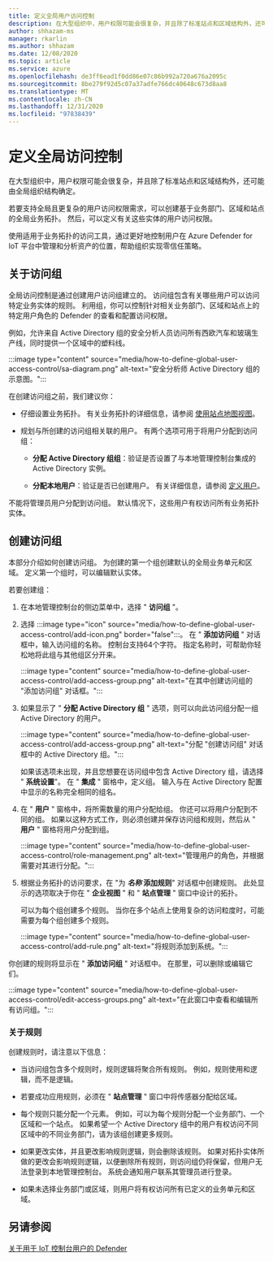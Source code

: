```yaml
---
title: 定义全局用户访问控制
description: 在大型组织中，用户权限可能会很复杂，并且除了标准站点和区域结构外，还可能由全局组织结构确定。
author: shhazam-ms
manager: rkarlin
ms.author: shhazam
ms.date: 12/08/2020
ms.topic: article
ms.service: azure
ms.openlocfilehash: de3ff6ead1f0dd86e07c86b992a720a676a2095c
ms.sourcegitcommit: 8be279f92d5c07a37adfe766dc40648c673d8aa8
ms.translationtype: MT
ms.contentlocale: zh-CN
ms.lasthandoff: 12/31/2020
ms.locfileid: "97838439"
---
```

# <a name="define-global-access-control"></a>定义全局访问控制

在大型组织中，用户权限可能会很复杂，并且除了标准站点和区域结构外，还可能由全局组织结构确定。

若要支持全局且更复杂的用户访问权限需求，可以创建基于业务部门、区域和站点的全局业务拓扑。 然后，可以定义有关这些实体的用户访问权限。

使用适用于业务拓扑的访问工具，通过更好地控制用户在 Azure Defender for IoT 平台中管理和分析资产的位置，帮助组织实现零信任策略。

## <a name="about-access-groups"></a>关于访问组

全局访问控制是通过创建用户访问组建立的。 访问组包含有关哪些用户可以访问特定业务实体的规则。 利用组，你可以控制针对相关业务部门、区域和站点上的特定用户角色的 Defender 的查看和配置访问权限。

例如，允许来自 Active Directory 组的安全分析人员访问所有西欧汽车和玻璃生产线，同时提供一个区域中的塑料线。

:::image type="content" source="media/how-to-define-global-user-access-control/sa-diagram.png" alt-text="安全分析师 Active Directory 组的示意图。":::

在创建访问组之前，我们建议你：

- 仔细设置业务拓扑。 有关业务拓扑的详细信息，请参阅 [使用站点地图视图](how-to-gain-insight-into-global-regional-and-local-threats.md#work-with-site-map-views)。

- 规划与所创建的访问组相关联的用户。 有两个选项可用于将用户分配到访问组：

  - **分配 Active Directory 组组**：验证是否设置了与本地管理控制台集成的 Active Directory 实例。
  
  - **分配本地用户**：验证是否已创建用户。 有关详细信息，请参阅 [定义用户](how-to-create-and-manage-users.md#define-users)。

不能将管理员用户分配到访问组。 默认情况下，这些用户有权访问所有业务拓扑实体。

## <a name="create-access-groups"></a>创建访问组

本部分介绍如何创建访问组。 为创建的第一个组创建默认的全局业务单元和区域。 定义第一个组时，可以编辑默认实体。

若要创建组：

1. 在本地管理控制台的侧边菜单中，选择 " **访问组** "。

2. 选择 :::image type="icon" source="media/how-to-define-global-user-access-control/add-icon.png" border="false":::。 在 " **添加访问组** " 对话框中，输入访问组的名称。 控制台支持64个字符。 指定名称时，可帮助你轻松地将此组与其他组区分开来。

   :::image type="content" source="media/how-to-define-global-user-access-control/add-access-group.png" alt-text="在其中创建访问组的 &quot;添加访问组&quot; 对话框。":::

3. 如果显示了 " **分配 Active Directory 组** " 选项，则可以向此访问组分配一组 Active Directory 的用户。

   :::image type="content" source="media/how-to-define-global-user-access-control/add-access-group.png" alt-text="分配 &quot;创建访问组&quot; 对话框中的 Active Directory 组。":::

   如果该选项未出现，并且您想要在访问组中包含 Active Directory 组，请选择 " **系统设置**"。 在 " **集成** " 窗格中，定义组。 输入与在 Active Directory 配置中显示的名称完全相同的组名。

5. 在 " **用户** " 窗格中，将所需数量的用户分配给组。 你还可以将用户分配到不同的组。 如果以这种方式工作，则必须创建并保存访问组和规则，然后从 " **用户** " 窗格将用户分配到组。

   :::image type="content" source="media/how-to-define-global-user-access-control/role-management.png" alt-text="管理用户的角色，并根据需要对其进行分配。":::

6. 根据业务拓扑的访问要求，在 "为 ***名称* 添加规则**" 对话框中创建规则。 此处显示的选项取决于你在 " **企业视图** " 和 " **站点管理** " 窗口中设计的拓扑。 

   可以为每个组创建多个规则。 当你在多个站点上使用复杂的访问粒度时，可能需要为每个组创建多个规则。 

   :::image type="content" source="media/how-to-define-global-user-access-control/add-rule.png" alt-text="将规则添加到系统。":::

你创建的规则将显示在 " **添加访问组** " 对话框中。 在那里，可以删除或编辑它们。

:::image type="content" source="media/how-to-define-global-user-access-control/edit-access-groups.png" alt-text="在此窗口中查看和编辑所有访问组。":::

### <a name="about-rules"></a>关于规则

创建规则时，请注意以下信息：

- 当访问组包含多个规则时，规则逻辑将聚合所有规则。 例如，规则使用和逻辑，而不是逻辑。

- 若要成功应用规则，必须在 " **站点管理** " 窗口中将传感器分配给区域。

- 每个规则只能分配一个元素。 例如，可以为每个规则分配一个业务部门、一个区域和一个站点。 如果希望一个 Active Directory 组中的用户有权访问不同区域中的不同业务部门，请为该组创建更多规则。

- 如果更改实体，并且更改影响规则逻辑，则会删除该规则。 如果对拓扑实体所做的更改会影响规则逻辑，以便删除所有规则，则访问组仍将保留，但用户无法登录到本地管理控制台。 系统会通知用户联系其管理员进行登录。

- 如果未选择业务部门或区域，则用户将有权访问所有已定义的业务单元和区域。

## <a name="see-also"></a>另请参阅

[关于用于 IoT 控制台用户的 Defender](how-to-create-and-manage-users.md)
